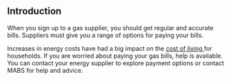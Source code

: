 ##  Introduction

When you sign up to a gas supplier, you should get regular and accurate bills.
Suppliers must give you a range of options for paying your bills.

Increases in energy costs have had a big impact on the [ cost of living
](/en/money-and-tax/cost-of-living/help-with-cost-of-living/) for households.
If you are worried about paying your gas bills, help is available. You can
contact your energy supplier to explore payment options or contact MABS for
help and advice.

